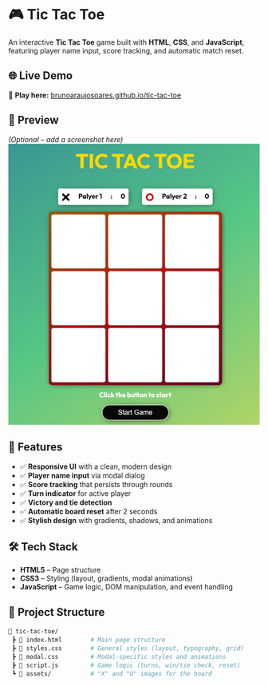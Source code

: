 # 🎮 Tic Tac Toe  

An interactive **Tic Tac Toe** game built with **HTML**, **CSS**, and **JavaScript**, featuring player name input, score tracking, and automatic match reset.  

## 🌐 Live Demo  

🔗 **Play here:** [brunoaraujosoares.github.io/tic-tac-toe](https://brunoaraujosoares.github.io/tic-tac-toe/)  

## 📸 Preview  

*(Optional – add a screenshot here)*  
![Game Preview](assets/screenshot.png)  

## 🚀 Features  

- ✅ **Responsive UI** with a clean, modern design  
- ✅ **Player name input** via modal dialog  
- ✅ **Score tracking** that persists through rounds  
- ✅ **Turn indicator** for active player  
- ✅ **Victory and tie detection**  
- ✅ **Automatic board reset** after 2 seconds  
- ✅ **Stylish design** with gradients, shadows, and animations  

## 🛠️ Tech Stack  

- **HTML5** – Page structure  
- **CSS3** – Styling (layout, gradients, modal animations)  
- **JavaScript** – Game logic, DOM manipulation, and event handling  

## 📂 Project Structure  

```bash
📁 tic-tac-toe/
 ┣ 📄 index.html        # Main page structure
 ┣ 📄 styles.css        # General styles (layout, typography, grid)
 ┣ 📄 modal.css         # Modal-specific styles and animations
 ┣ 📄 script.js         # Game logic (turns, win/tie check, reset)
 ┗ 📁 assets/           # "X" and "O" images for the board
